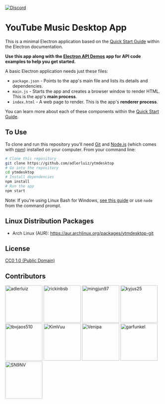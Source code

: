 [<img alt="Discord" src="https://img.shields.io/badge/Discord-JOIN-GREEN.svg?style=for-the-badge&logo=discord">](https://discord.gg/88P2n2a)

# YouTube Music Desktop App

This is a minimal Electron application based on the [Quick Start Guide](https://electronjs.org/docs/tutorial/quick-start) within the Electron documentation.

**Use this app along with the [Electron API Demos](https://electronjs.org/#get-started) app for API code examples to help you get started.**

A basic Electron application needs just these files:

- `package.json` - Points to the app's main file and lists its details and dependencies.
- `main.js` - Starts the app and creates a browser window to render HTML. This is the app's **main process**.
- `index.html` - A web page to render. This is the app's **renderer process**.

You can learn more about each of these components within the [Quick Start Guide](https://electronjs.org/docs/tutorial/quick-start).

## To Use

To clone and run this repository you'll need [Git](https://git-scm.com) and [Node.js](https://nodejs.org/en/download/) (which comes with [npm](http://npmjs.com)) installed on your computer. From your command line:

```bash
# Clone this repository
git clone https://github.com/adlerluiz/ytmdesktop
# Go into the repository
cd ytmdesktop
# Install dependencies
npm install
# Run the app
npm start
```

Note: If you're using Linux Bash for Windows, [see this guide](https://www.howtogeek.com/261575/how-to-run-graphical-linux-desktop-applications-from-windows-10s-bash-shell/) or use `node` from the command prompt.

## Linux Distribution Packages

- Arch Linux (AUR): https://aur.archlinux.org/packages/ytmdesktop-git

## License

[CC0 1.0 (Public Domain)](LICENSE.md)

## Contributors
[<img alt="adlerluiz" src="https://avatars3.githubusercontent.com/u/2112638?s=120&v=4" width="120px">](https://github.com/adlerluiz)
[<img alt="rickinbsb" src="https://avatars0.githubusercontent.com/u/4140033?s=120&v=4" width="120px">](https://github.com/rickinbsb)
[<img alt="mingjun97" src="https://avatars2.githubusercontent.com/u/15214491?s=120&v=4" width="120px">](https://github.com/mingjun97)
[<img alt="kyjus25" src="https://avatars2.githubusercontent.com/u/6710794?s=120&v=4" width="120px">](https://github.com/kyjus25)
[<img alt="tbvjaos510" src="https://avatars0.githubusercontent.com/u/32216112?s=120&v=4" width="120px">](https://github.com/tbvjaos510)
[<img alt="KimVuu" src="https://avatars3.githubusercontent.com/u/23237044?s=1200&v=4" width="120px">](https://github.com/KimVuu)
[<img alt="Venipa" src="https://avatars1.githubusercontent.com/u/17952364?s=1200&v=4" width="120px">](https://github.com/Venipa)
[<img alt="garfunkel" src="https://avatars1.githubusercontent.com/u/2189900?s=120&v=4" width="120px">](https://github.com/garfunkel)
[<img alt="SN9NV" src="https://avatars1.githubusercontent.com/u/10219618?s=120&v=4" width="120px">](https://github.com/SN9NV)
